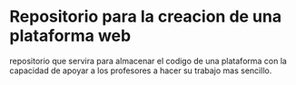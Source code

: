 # Repositorio para la creacion de una plataforma web
repositorio que servira para almacenar el codigo de una plataforma con la capacidad de apoyar a los profesores a hacer su trabajo mas sencillo.